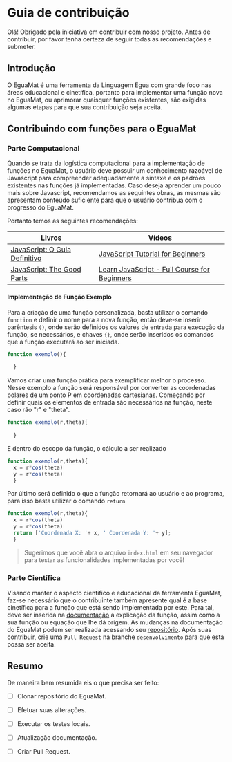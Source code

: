 # Guia de contribuição

Olá! Obrigado pela iniciativa em contribuir com nosso projeto. Antes de contribuir, por favor tenha certeza de seguir todas as recomendações e submeter.

## Introdução

O EguaMat é uma ferramenta da Linguagem Egua com grande foco nas áreas educacional e cinetífica, portanto para implementar uma função nova no EguaMat, ou aprimorar quaisquer funções existentes, são exigidas algumas etapas para que sua contribuição seja aceita. 

## Contribuindo com funções para o EguaMat

### Parte Computacional

Quando se trata da logística computacional para a implementação de funções no EguaMat, o usuário deve possuir um conhecimento razoável de Javascript para compreender adequadamente a sintaxe e os padrões existentes nas funções já implementadas.
Caso deseja aprender um pouco mais sobre Javascript, recomendamos as seguintes obras, as mesmas são apresentam conteúdo suficiente para que o usuário contribua com o progresso do EguaMat.

Portanto temos as seguintes recomendações:

| Livros | Vídeos |
|---|---|
| [JavaScript: O Guia Definitivo](https://www.amazon.com.br/JavaScript-Guia-Definitivo-David-Flanagan/dp/856583719X/ref=asc_df_856583719X/?tag=googleshopp00-20&linkCode=df0&hvadid=379765802390&hvpos=&hvnetw=g&hvrand=10608478598509906087&hvpone=&hvptwo=&hvqmt=&hvdev=c&hvdvcmdl=&hvlocint=&hvlocphy=1031424&hvtargid=pla-812161948788&psc=1) | [JavaScript Tutorial for Beginners](https://www.youtube.com/watch?v=W6NZfCO5SIk&ab_channel=ProgrammingwithMosh) |
| [JavaScript: The Good Parts](https://www.amazon.com.br/JavaScript-Good-Parts-English-ebook/dp/B0026OR2ZY/ref=asc_df_B0026OR2ZY/?tag=googleshopp00-20&linkCode=df0&hvadid=379715983095&hvpos=&hvnetw=g&hvrand=10608478598509906087&hvpone=&hvptwo=&hvqmt=&hvdev=c&hvdvcmdl=&hvlocint=&hvlocphy=1031424&hvtargid=pla-406644901335&psc=1) | [Learn JavaScript - Full Course for Beginners](https://www.youtube.com/watch?v=PkZNo7MFNFg&ab_channel=freeCodeCamp.org) |

#### Implementação de Função Exemplo
Para a criação de uma função personalizada, basta utilizar o comando ```function``` e definir o nome para a nova função, então deve-se inserir parêntesis ```()```, onde serão definidos os valores de entrada para execução da função, se necessários, e chaves ```{}```, onde serão inseridos os comandos que a função executará ao ser iniciada.
```javascript
function exemplo(){
  
  }
```
Vamos criar uma função prática para exemplificar melhor o processo. Nesse exemplo a função será responsável por converter as coordenadas polares de um ponto P em coordenadas cartesianas.
Começando por definir quais os elementos de entrada são necessários na função, neste caso rão "r" e "theta".
```javascript
function exemplo(r,theta){
  
  }
```
E dentro do escopo da função, o cálculo a ser realizado
```javascript
function exemplo(r,theta){
  x = r*cos(theta)
  y = r*cos(theta)
  }
```
Por último será definido o que a função retornará ao usuário e ao programa, para isso basta utilizar o comando `return`
```javascript
function exemplo(r,theta){
  x = r*cos(theta)
  y = r*cos(theta)
  return ['Coordenada X: '+ x, ' Coordenada Y: '+ y];
  }
```
> Sugerimos que você abra o arquivo `index.html` em seu navegador para testar as funcionalidades implementadas por você! 

### Parte Científica

Visando manter o aspecto científico e educacional da ferramenta EguaMat, faz-se necessário que o contribuinte também apresente qual é a base cinetífica para a função que está sendo implementada por este. Para tal, deve ser inserida na [documentação](https://egua.tech/docs/eguamat/) a explicação da função, assim como a sua função ou equação que lhe dá origem. As mudanças na documentação do EguaMat podem ser realizada acessando seu [repositório](https://github.com/eguatech/docs/tree/master/docs/eguamat). Após suas contribuir, crie uma `Pull Request` na branche `desenvolvimento` para que esta possa ser aceita.

## Resumo

De maneira bem resumida eis o que precisa ser feito:

- [ ] Clonar repositório do EguaMat.

- [ ] Efetuar suas alterações.

- [ ] Executar os testes locais.

- [ ] Atualização documentação.

- [ ] Criar Pull Request.